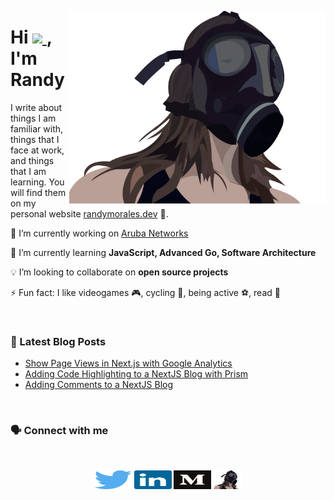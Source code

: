 <p>
  <a href="https://randymorales.dev">
    <img width="410" align='right' src="images/gas-mask.png">
  </a>
</p>

<h1 align="left">Hi
  <a href="https://www.randymorales.dev">
    <img src="https://media.giphy.com/media/hvRJCLFzcasrR4ia7z/giphy.gif" width="40px">
  </a>, I'm Randy
</h1>

I write about things I am familiar with, things that I face at work, and things that I am learning. You will find them on my personal website [randymorales.dev](https://randymorales.dev) 📝.

🔭 I’m currently working on [Aruba Networks](https://www.arubanetworks.com/products/switches/)

🌱 I’m currently learning **JavaScript, Advanced Go, Software Architecture**

💡 I’m looking to collaborate on **open source projects**

⚡ Fun fact: I like videogames 🎮, cycling 🚴, being active ⚽️, read 📖

</br>

<h3 align="left">📕 Latest Blog Posts</h3>

<!-- BLOG-POST-LIST:START -->
- [Show Page Views in Next.js with Google Analytics](https://randymorales.dev/blog/show-page-views-with-google-analytics-nextjs)
- [Adding Code Highlighting to a NextJS Blog with Prism](https://randymorales.dev/blog/adding-code-highlighting-to-nextjs)
- [Adding Comments to a NextJS Blog](https://randymorales.dev/blog/adding-comments-to-my-blog)
<!-- BLOG-POST-LIST:END -->


</br>

<h3 align="left">🗣 Connect with me</h3>
</br>
<p align="center">
<a href="https://twitter.com/randymoralesg"><img align="center" src="images/twitter.svg" alt="randymoralesg" height="30" width="60" /></a>
<a href="https://linkedin.com/in/randymoralesg"><img align="center" src="images/linkedin-icon-2.svg" alt="randymoralesg" height="30" width="60" /></a>
<a href="https://medium.com/@randymoralesg"><img align="center" src="images/medium.svg" alt="@randymoralesg" height="30" width="60" /></a>
<a href="https://randymorales.dev/rss-en.xml"><img align="center" src="images/gas-mask.png" alt="https://randymorales.dev/rss-en.xml" height="30" width="45" /></a>
</p>
